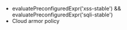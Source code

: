 - evaluatePreconfiguredExpr('xss-stable') && evaluatePreconfiguredExpr('sqli-stable')
- Cloud armor policy